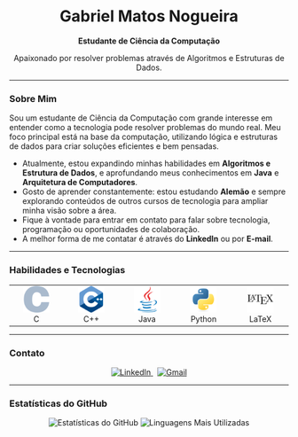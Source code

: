 <div align="center">
  <h1>Gabriel Matos Nogueira</h1>
  <p>
    <strong>Estudante de Ciência da Computação</strong>
  </p>
  <p>
    Apaixonado por resolver problemas através de Algoritmos e Estruturas de Dados.
  </p>
</div>

---

### Sobre Mim

<p>
  Sou um estudante de Ciência da Computação com grande interesse em entender como a tecnologia pode resolver problemas do mundo real. Meu foco principal está na base da computação, utilizando lógica e estruturas de dados para criar soluções eficientes e bem pensadas.
</p>

- Atualmente, estou expandindo minhas habilidades em **Algoritmos e Estrutura de Dados**, e aprofundando meus conhecimentos em **Java** e **Arquitetura de Computadores**.
- Gosto de aprender constantemente: estou estudando **Alemão** e sempre explorando conteúdos de outros cursos de tecnologia para ampliar minha visão sobre a área.
- Fique à vontade para entrar em contato para falar sobre tecnologia, programação ou oportunidades de colaboração.
- A melhor forma de me contatar é através do **LinkedIn** ou por **E-mail**.

---

### Habilidades e Tecnologias

<div align="center">
  <table>
    <tr>
      <td align="center" width="96">
        <a href="#--">
          <img src="https://raw.githubusercontent.com/devicons/devicon/master/icons/c/c-original.svg" width="48" height="48" alt="C" />
        </a>
        <br>C
      </td>
      <td align="center" width="96">
        <a href="#--">
          <img src="https://raw.githubusercontent.com/devicons/devicon/master/icons/cplusplus/cplusplus-original.svg" width="48" height="48" alt="C++" />
        </a>
        <br>C++
      </td>
      <td align="center" width="96">
        <a href="#--">
          <img src="https://raw.githubusercontent.com/devicons/devicon/master/icons/java/java-original.svg" width="48" height="48" alt="Java" />
        </a>
        <br>Java
      </td>
      <td align="center" width="96">
        <a href="#--">
          <img src="https://raw.githubusercontent.com/devicons/devicon/master/icons/python/python-original.svg" width="48" height="48" alt="Python" />
        </a>
        <br>Python
      </td>
      <td align="center" width="96">
        <a href="#--">
          <img src="https://raw.githubusercontent.com/devicons/devicon/master/icons/latex/latex-original.svg" width="48" height="48" alt="LaTeX" />
        </a>
        <br>LaTeX
      </td>
    </tr>
  </table>
</div>

---

### Contato

<div align="center">
  <a href="https://linkedin.com/in/GabrielMatosNogueira" target="_blank">
    <img src="https://img.shields.io/badge/LinkedIn-0077B5?style=for-the-badge&logo=linkedin&logoColor=white" alt="LinkedIn"/>
  </a>
  &nbsp;
  <a href="mailto:gabrielmatosnogueirasr@gmail.com">
    <img src="https://img.shields.io/badge/Gmail-D14836?style=for-the-badge&logo=gmail&logoColor=white" alt="Gmail"/>
  </a>
</div>

---

### Estatísticas do GitHub

<div align="center">
  <img height="180em" src="https://github-readme-stats.vercel.app/api?username=GabrielMatosNogueira&show_icons=true&theme=github_dark&include_all_commits=true&count_private=true" alt="Estatísticas do GitHub"/>
  <img height="180em" src="https://github-readme-stats.vercel.app/api/top-langs/?username=GabrielMatosNogueira&layout=compact&langs_count=7&theme=github_dark" alt="Linguagens Mais Utilizadas"/>
</div>
